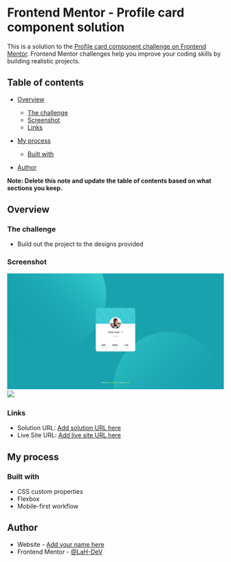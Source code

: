 # Frontend Mentor - Profile card component solution

This is a solution to the [Profile card component challenge on Frontend Mentor](https://www.frontendmentor.io/challenges/profile-card-component-cfArpWshJ). Frontend Mentor challenges help you improve your coding skills by building realistic projects. 

## Table of contents

- [Overview](#overview)
  - [The challenge](#the-challenge)
  - [Screenshot](#screenshot)
  - [Links](#links)
- [My process](#my-process)
  - [Built with](#built-with)

- [Author](#author)


**Note: Delete this note and update the table of contents based on what sections you keep.**

## Overview

### The challenge

- Build out the project to the designs provided

### Screenshot

![](./screenshot.jpg)
![](./screenshot-m.jpg)

### Links

- Solution URL: [Add solution URL here](https://github.com/LaH-DeV/profile-card-component)
- Live Site URL: [Add live site URL here](https://lah-dev.github.io/profile-card-component/)

## My process

### Built with

- CSS custom properties
- Flexbox
- Mobile-first workflow

## Author

- Website - [Add your name here](https://lah-dev.netlify.app)
- Frontend Mentor - [@LaH-DeV](https://www.frontendmentor.io/profile/LaH-DeV)